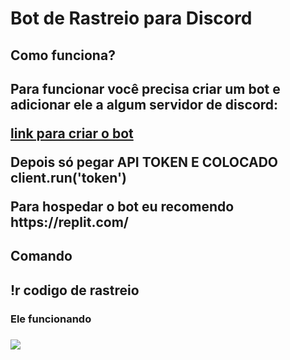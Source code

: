 # Bot de Rastreio para Discord

<h2>Como funciona?<h2>

Para funcionar você precisa criar um bot e adicionar ele a algum servidor de discord: 

<a href="https://discord.com/developers/applications">link para criar o bot
</a>
 <p>
Depois só pegar API TOKEN E COLOCADO client.run('token')
<p/>
Para hospedar o bot eu recomendo https://replit.com/
 <h2>Comando<h2>
   !r codigo de rastreio
<h3>Ele funcionando<h3>
<img src="https://cdn.discordapp.com/attachments/871847158880567299/872112294375620668/unknown.png">
                     
 
  

